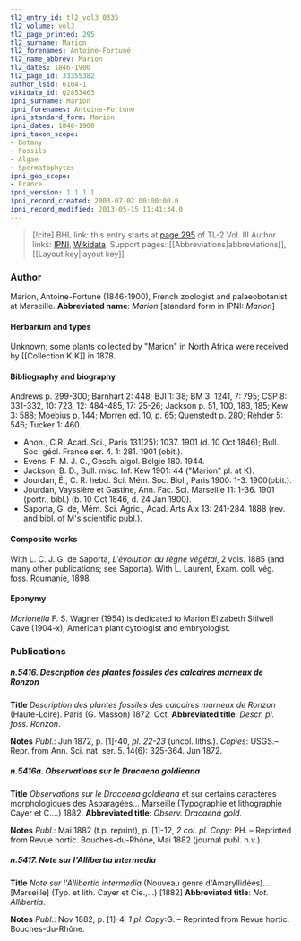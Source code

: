 ```yaml
---
tl2_entry_id: tl2_vol3_0335
tl2_volume: vol3
tl2_page_printed: 295
tl2_surname: Marion
tl2_forenames: Antoine-Fortuné
tl2_name_abbrev: Marion
tl2_dates: 1846-1900
tl2_page_id: 33355382
author_lsid: 6104-1
wikidata_id: Q2853463
ipni_surname: Marion
ipni_forenames: Antoine-Fortuné
ipni_standard_form: Marion
ipni_dates: 1846-1900
ipni_taxon_scope: 
- Botany
- Fossils
- Algae
- Spermatophytes
ipni_geo_scope: 
- France
ipni_version: 1.1.1.1
ipni_record_created: 2003-07-02 00:00:00.0
ipni_record_modified: 2013-05-15 11:41:34.0
---
```


> [!cite] BHL link: this entry starts at [page 295](https://www.biodiversitylibrary.org/page/33355382) of TL-2 Vol. III
> Author links: [IPNI](https://www.ipni.org/a/6104-1), [Wikidata](https://www.wikidata.org/wiki/Q2853463). Support pages: [[Abbreviations|abbreviations]], [[Layout key|layout key]]

### Author

Marion, Antoine-Fortuné (1846-1900), French zoologist and palaeobotanist at Marseille. 
**Abbreviated name**: *Marion* \[standard form in IPNI: *Marion*\]

#### Herbarium and types

Unknown; some plants collected by "Marion" in North Africa were received by [[Collection K|K]] in 1878.

#### Bibliography and biography

Andrews p. 299-300; Barnhart 2: 448; BJI 1: 38; BM 3: 1241, 7: 795; CSP 8: 331-332, 10: 723, 12: 484-485, 17: 25-26; Jackson p. 51, 100, 183, 185; Kew 3: 588; Moebius p. 144; Morren ed. 10, p. 65; Quenstedt p. 280; Rehder 5: 546; Tucker 1: 460.
- Anon., C.R. Acad. Sci., Paris 131(25): 1037. 1901 (d. 10 Oct 1846); Bull. Soc. géol. France ser. 4. 1: 281. 1901 (obit.).
- Evens, F. M. J. C., Gesch. algol. Belgie 180. 1944.
- Jackson, B. D., Bull. misc. Inf. Kew 1901: 44 ("Marion" pl. at K).
- Jourdan, É., C. R. hebd. Sci. Mém. Soc. Biol., Paris 1900: 1-3. 1900(obit.).
- Jourdan, Vayssière et Gastine, Ann. Fac. Sci. Marseille 11: 1-36. 1901 (portr., bibl.) (b. 10 Oct 1846, d. 24 Jan 1900).
- Saporta, G. de, Mém. Sci. Agric., Acad. Arts Aix 13: 241-284. 1888 (rev. and bibl. of M's scientific publ.).

#### Composite works

With L. C. J. G. de Saporta, *L'évolution du règne végétal*, 2 vols. 1885 (and many other publications; see Saporta).
With L. Laurent, Exam. coll. vég. foss. Roumanie, 1898.

#### Eponymy

*Marionella* F. S. Wagner (1954) is dedicated to Marion Elizabeth Stilwell Cave (1904-x), American plant cytologist and embryologist.

### Publications

##### n.5416. Description des plantes fossiles des calcaires marneux de Ronzon

**Title**
*Description des plantes fossiles des calcaires marneux de Ronzon* (Haute-Loire). Paris (G. Masson) 1872. Oct.
**Abbreviated title**: *Descr. pl. foss. Ronzon*.

**Notes**
*Publ*.: Jun 1872, p. \[1\]-40, *pl. 22-23* (uncol. liths.). *Copies*: USGS.– Repr. from Ann. Sci. nat. ser. 5. 14(6): 325-364. Jun 1872.

##### n.5416a. Observations sur le Dracaena goldieana

**Title**
*Observations sur le Dracaena goldieana* et sur certains caractères morphologiques des Asparagées... Marseille (Typographie et lithographie Cayer et C....) 1882.
**Abbreviated title**: *Observ. Dracaena gold.*

**Notes**
*Publ*.: Mai 1882 (t.p. reprint), p. \[1\]-12, *2 col. pl. Copy*: PH. – Reprinted from Revue hortic. Bouches-du-Rhône, Mai 1882 (journal publ. n.v.).

##### n.5417. Note sur l'Allibertia intermedia

**Title**
*Note sur l'Allibertia intermedia* (Nouveau genre d'Amaryllidées)... \[Marseille\] (Typ. et lith. Cayer et Cie.,...) \[1882\]
**Abbreviated title**: *Not. Allibertia*.

**Notes**
*Publ*.: Nov 1882, p. \[1\]-4, *1 pl*. *Copy*:G. – Reprinted from Revue hortic. Bouches-du-Rhône.

